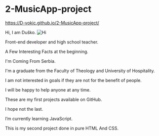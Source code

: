 # 2-MusicApp-project
https://D-vokic.github.io/2-MusicApp-project/

Hi, I am Duško.
![Hi](https://github.com/Duskorsl/2-MusicApp-project/assets/105879280/9acd676d-24c0-49d7-9937-02fa06cdef5e)


Front-end developer and high school teacher.

A Few Interesting Facts at the beginning.

I'm Coming From Serbia.

I'm a graduate from the Faculty of Theology and University of Hospitality.

I am not interested in goals if they are not for the benefit of people.

I will be happy to help anyone at any time.

These are my first projects available on GitHub.

I hope not the last.

I’m currently learning JavaScript.

This is my second project done in pure HTML And CSS.
